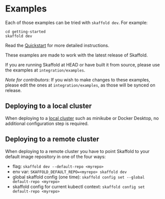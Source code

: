 # Examples

Each of those examples can be tried with `skaffold dev`. For example:

```
cd getting-started
skaffold dev
```

Read the [Quickstart](https://skaffold.dev/docs/quickstart/) for more detailed instructions.

These examples are made to work with the latest release of Skaffold.

If you are running Skaffold at HEAD or have built it from source, please use the examples at `integration/examples`.

*Note for contributors*: If you wish to make changes to these examples, please edit the ones at `integration/examples`,
as those will be synced on release.

## Deploying to a local cluster

When deploying to a [local cluster](https://skaffold.dev/docs/environment/local-cluster/) such as minikube or Docker Desktop, no additional configuration step is required.

## Deploying to a remote cluster

When deploying to a remote cluster you have to point Skaffold to your default image repository in one of the four ways:

* flag: `skaffold dev --default-repo <myrepo>`
* env var: `SKAFFOLD_DEFAULT_REPO=<myrepo> skaffold dev`
* global skaffold config (one time): `skaffold config set --global default-repo <myrepo>`
* skaffold config for current kubectl context: `skaffold config set default-repo <myrepo>`

